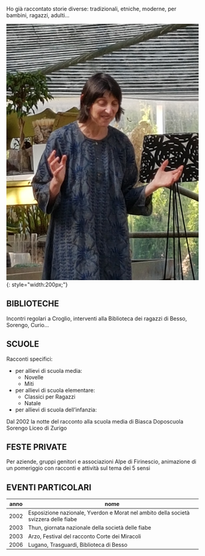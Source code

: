 Ho gi&agrave; raccontato storie diverse: tradizionali, etniche, moderne, per bambini, ragazzi, adulti... 

![](img/fiorista.jpg){: style="width:200px;"}

## BIBLIOTECHE

Incontri regolari a Croglio, interventi alla Biblioteca dei ragazzi di Besso, Sorengo,  Curio...

## SCUOLE

Racconti specifici:

- per allievi di scuola media: 
    - Novelle
    - Miti
- per allievi di scuola elementare: 
    - Classici per Ragazzi
    - Natale
- per allievi di scuola dell’infanzia:                                             
                                                  

Dal 2002 la notte del racconto alla scuola media di Biasca
Doposcuola Sorengo
Liceo di Zurigo


## FESTE PRIVATE

Per aziende, gruppi genitori e associazioni 
Alpe di Firinescio, animazione di un pomeriggio con racconti e attivit&agrave; sul tema dei 5 sensi

## EVENTI PARTICOLARI
| anno | nome |
|------|------|
|2002 |  Esposizione nazionale, Yverdon e Morat nel ambito della societ&agrave; svizzera delle fiabe |
|2003 |  Thun, giornata nazionale della societ&agrave; delle fiabe |
|2003 |  Arzo, Festival del racconto Corte dei Miracoli |
|2006 |  Lugano, Trasguardi, Biblioteca di Besso |
